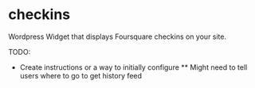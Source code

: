 checkins
========

Wordpress Widget that displays Foursquare checkins on your site.

TODO:

* Create instructions or a way to initially configure
** Might need to tell users where to go to get history feed

